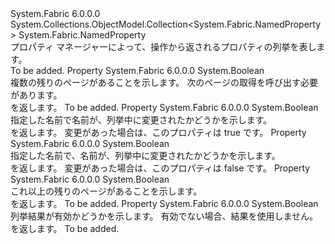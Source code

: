 <Type Name="PropertyEnumerationResult" FullName="System.Fabric.PropertyEnumerationResult">
  <TypeSignature Language="C#" Value="public class PropertyEnumerationResult : System.Collections.ObjectModel.Collection&lt;System.Fabric.NamedProperty&gt;" />
  <TypeSignature Language="ILAsm" Value=".class public auto ansi beforefieldinit PropertyEnumerationResult extends System.Collections.ObjectModel.Collection`1&lt;class System.Fabric.NamedProperty&gt;" />
  <TypeSignature Language="DocId" Value="T:System.Fabric.PropertyEnumerationResult" />
  <TypeSignature Language="VB.NET" Value="Public Class PropertyEnumerationResult&#xA;Inherits Collection(Of NamedProperty)" />
  <TypeSignature Language="F#" Value="type PropertyEnumerationResult = class&#xA;    inherit Collection&lt;NamedProperty&gt;" />
  <AssemblyInfo>
    <AssemblyName>System.Fabric</AssemblyName>
    <AssemblyVersion>6.0.0.0</AssemblyVersion>
  </AssemblyInfo>
  <Base>
    <BaseTypeName>System.Collections.ObjectModel.Collection&lt;System.Fabric.NamedProperty&gt;</BaseTypeName>
    <BaseTypeArguments>
      <BaseTypeArgument TypeParamName="!0">System.Fabric.NamedProperty</BaseTypeArgument>
    </BaseTypeArguments>
  </Base>
  <Interfaces />
  <Docs>
    <summary>
      <para>プロパティ マネージャーによって、操作から返されるプロパティの列挙を表します。</para>
    </summary>
    <remarks>To be added.</remarks>
  </Docs>
  <Members>
    <Member MemberName="HasMoreData">
      <MemberSignature Language="C#" Value="public bool HasMoreData { get; }" />
      <MemberSignature Language="ILAsm" Value=".property instance bool HasMoreData" />
      <MemberSignature Language="DocId" Value="P:System.Fabric.PropertyEnumerationResult.HasMoreData" />
      <MemberSignature Language="VB.NET" Value="Public ReadOnly Property HasMoreData As Boolean" />
      <MemberSignature Language="F#" Value="member this.HasMoreData : bool" Usage="System.Fabric.PropertyEnumerationResult.HasMoreData" />
      <MemberType>Property</MemberType>
      <AssemblyInfo>
        <AssemblyName>System.Fabric</AssemblyName>
        <AssemblyVersion>6.0.0.0</AssemblyVersion>
      </AssemblyInfo>
      <ReturnValue>
        <ReturnType>System.Boolean</ReturnType>
      </ReturnValue>
      <Docs>
        <summary>
          <para>複数の残りのページがあることを示します。 
            <see cref="M:System.Fabric.FabricClient.PropertyManagementClient.EnumeratePropertiesAsync(System.Uri,System.Boolean,System.Fabric.PropertyEnumerationResult,System.TimeSpan,System.Threading.CancellationToken)" />次のページの取得を呼び出す必要があります。</para>
        </summary>
        <value>
          <para><see cref="T:System.Boolean" /> を返します。</para>
        </value>
        <remarks>To be added.</remarks>
      </Docs>
    </Member>
    <Member MemberName="IsBestEffort">
      <MemberSignature Language="C#" Value="public bool IsBestEffort { get; }" />
      <MemberSignature Language="ILAsm" Value=".property instance bool IsBestEffort" />
      <MemberSignature Language="DocId" Value="P:System.Fabric.PropertyEnumerationResult.IsBestEffort" />
      <MemberSignature Language="VB.NET" Value="Public ReadOnly Property IsBestEffort As Boolean" />
      <MemberSignature Language="F#" Value="member this.IsBestEffort : bool" Usage="System.Fabric.PropertyEnumerationResult.IsBestEffort" />
      <MemberType>Property</MemberType>
      <AssemblyInfo>
        <AssemblyName>System.Fabric</AssemblyName>
        <AssemblyVersion>6.0.0.0</AssemblyVersion>
      </AssemblyInfo>
      <ReturnValue>
        <ReturnType>System.Boolean</ReturnType>
      </ReturnValue>
      <Docs>
        <summary>
          <para>指定した名前で名前が、列挙中に変更されたかどうかを示します。 </para>
        </summary>
        <value>
          <para><see cref="T:System.Boolean" /> を返します。</para>
        </value>
        <remarks>
          <para>変更があった場合は、このプロパティは true です。</para>
        </remarks>
      </Docs>
    </Member>
    <Member MemberName="IsConsistent">
      <MemberSignature Language="C#" Value="public bool IsConsistent { get; }" />
      <MemberSignature Language="ILAsm" Value=".property instance bool IsConsistent" />
      <MemberSignature Language="DocId" Value="P:System.Fabric.PropertyEnumerationResult.IsConsistent" />
      <MemberSignature Language="VB.NET" Value="Public ReadOnly Property IsConsistent As Boolean" />
      <MemberSignature Language="F#" Value="member this.IsConsistent : bool" Usage="System.Fabric.PropertyEnumerationResult.IsConsistent" />
      <MemberType>Property</MemberType>
      <AssemblyInfo>
        <AssemblyName>System.Fabric</AssemblyName>
        <AssemblyVersion>6.0.0.0</AssemblyVersion>
      </AssemblyInfo>
      <ReturnValue>
        <ReturnType>System.Boolean</ReturnType>
      </ReturnValue>
      <Docs>
        <summary>
          <para>指定した名前で、名前が、列挙中に変更されたかどうかを示します。 </para>
        </summary>
        <value>
          <para><see cref="T:System.Boolean" /> を返します。</para>
        </value>
        <remarks>
          <para>変更があった場合は、このプロパティは false です。</para>
        </remarks>
      </Docs>
    </Member>
    <Member MemberName="IsFinished">
      <MemberSignature Language="C#" Value="public bool IsFinished { get; }" />
      <MemberSignature Language="ILAsm" Value=".property instance bool IsFinished" />
      <MemberSignature Language="DocId" Value="P:System.Fabric.PropertyEnumerationResult.IsFinished" />
      <MemberSignature Language="VB.NET" Value="Public ReadOnly Property IsFinished As Boolean" />
      <MemberSignature Language="F#" Value="member this.IsFinished : bool" Usage="System.Fabric.PropertyEnumerationResult.IsFinished" />
      <MemberType>Property</MemberType>
      <AssemblyInfo>
        <AssemblyName>System.Fabric</AssemblyName>
        <AssemblyVersion>6.0.0.0</AssemblyVersion>
      </AssemblyInfo>
      <ReturnValue>
        <ReturnType>System.Boolean</ReturnType>
      </ReturnValue>
      <Docs>
        <summary>
          <para>これ以上の残りのページがあることを示します。</para>
        </summary>
        <value>
          <para><see cref="T:System.Boolean" /> を返します。</para>
        </value>
        <remarks>To be added.</remarks>
      </Docs>
    </Member>
    <Member MemberName="IsValid">
      <MemberSignature Language="C#" Value="public bool IsValid { get; }" />
      <MemberSignature Language="ILAsm" Value=".property instance bool IsValid" />
      <MemberSignature Language="DocId" Value="P:System.Fabric.PropertyEnumerationResult.IsValid" />
      <MemberSignature Language="VB.NET" Value="Public ReadOnly Property IsValid As Boolean" />
      <MemberSignature Language="F#" Value="member this.IsValid : bool" Usage="System.Fabric.PropertyEnumerationResult.IsValid" />
      <MemberType>Property</MemberType>
      <AssemblyInfo>
        <AssemblyName>System.Fabric</AssemblyName>
        <AssemblyVersion>6.0.0.0</AssemblyVersion>
      </AssemblyInfo>
      <ReturnValue>
        <ReturnType>System.Boolean</ReturnType>
      </ReturnValue>
      <Docs>
        <summary>
          <para>列挙結果が有効かどうかを示します。 有効でない場合、結果を使用しません。</para>
        </summary>
        <value>
          <para><see cref="T:System.Boolean" /> を返します。</para>
        </value>
        <remarks>To be added.</remarks>
      </Docs>
    </Member>
  </Members>
</Type>